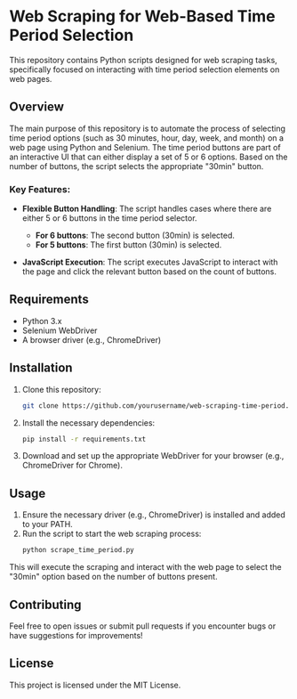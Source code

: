# Web Scraping for Web-Based Time Period Selection

This repository contains Python scripts designed for web scraping tasks, specifically focused on interacting with time period selection elements on web pages.

## Overview

The main purpose of this repository is to automate the process of selecting time period options (such as 30 minutes, hour, day, week, and month) on a web page using Python and Selenium. The time period buttons are part of an interactive UI that can either display a set of 5 or 6 options. Based on the number of buttons, the script selects the appropriate "30min" button.

### Key Features:
- **Flexible Button Handling**: The script handles cases where there are either 5 or 6 buttons in the time period selector.
  - **For 6 buttons**: The second button (30min) is selected.
  - **For 5 buttons**: The first button (30min) is selected.
  
- **JavaScript Execution**: The script executes JavaScript to interact with the page and click the relevant button based on the count of buttons.

## Requirements

- Python 3.x
- Selenium WebDriver
- A browser driver (e.g., ChromeDriver)

## Installation

1. Clone this repository:
    ```bash
    git clone https://github.com/yourusername/web-scraping-time-period.git
    ```

2. Install the necessary dependencies:
    ```bash
    pip install -r requirements.txt
    ```

3. Download and set up the appropriate WebDriver for your browser (e.g., ChromeDriver for Chrome).

## Usage

1. Ensure the necessary driver (e.g., ChromeDriver) is installed and added to your PATH.
2. Run the script to start the web scraping process:
    ```bash
    python scrape_time_period.py
    ```

This will execute the scraping and interact with the web page to select the "30min" option based on the number of buttons present.

## Contributing

Feel free to open issues or submit pull requests if you encounter bugs or have suggestions for improvements!

## License

This project is licensed under the MIT License.

